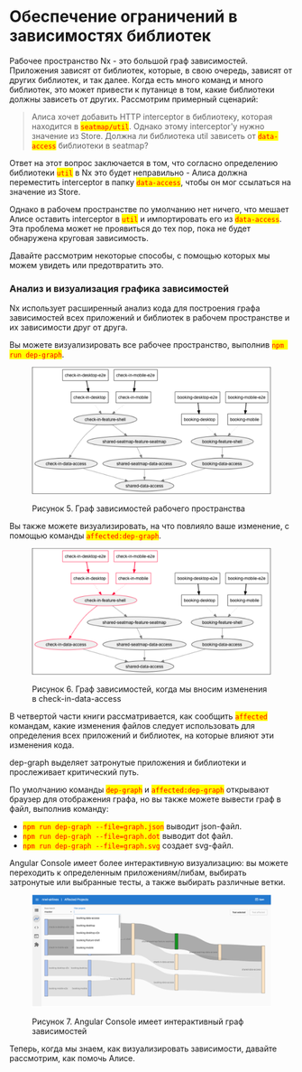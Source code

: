 # Обеспечение ограничений в зависимостях библиотек

Рабочее пространство Nx - это большой граф зависимостей. Приложения зависят от библиотек, которые, в свою очередь, зависят от других библиотек, и так далее. Когда есть много команд и много библиотек, это может привести к путанице в том, какие библиотеки должны зависеть от других. Рассмотрим примерный сценарий:

> Алиса хочет добавить HTTP interceptor в библиотеку, которая находится в <mark style="color:red;">`seatmap/util`</mark>. Однако этому interceptor'у нужно значение из Store. Должна ли библиотека util зависеть от <mark style="color:red;">`data-access`</mark> библиотеки в seatmap?

Ответ на этот вопрос заключается в том, что согласно определению библиотеки <mark style="color:red;">`util`</mark> в Nx это будет неправильно - Алиса должна переместить interceptor в папку <mark style="color:red;">`data-access`</mark>, чтобы он мог ссылаться на значение из Store.

Однако в рабочем пространстве по умолчанию нет ничего, что мешает Алисе оставить interceptor в <mark style="color:red;">`util`</mark> и импортировать его из <mark style="color:red;">`data-access`</mark>. Эта проблема может не проявиться до тех пор, пока не будет обнаружена круговая зависимость.

Давайте рассмотрим некоторые способы, с помощью которых мы можем увидеть или предотвратить это.

### Анализ и визуализация графика зависимостей

Nx использует расширенный анализ кода для построения графа зависимостей всех приложений и библиотек в рабочем пространстве и их зависимости друг от друга.

Вы можете визуализировать все рабочее пространство, выполнив <mark style="color:red;">`npm run dep-graph`</mark>.

<figure><img src="../.gitbook/assets/3-1.png" alt=""><figcaption><p>Рисунок 5. Граф зависимостей рабочего пространства</p></figcaption></figure>

Вы также можете визуализировать, на что повлияло ваше изменение, с помощью команды <mark style="color:red;">`affected:dep-graph`</mark>.

<figure><img src="../.gitbook/assets/3-2.png" alt=""><figcaption><p>Рисунок 6. Граф зависимостей, когда мы вносим изменения в check-in-data-access</p></figcaption></figure>



В четвертой части книги рассматривается, как сообщить <mark style="color:red;">`affected`</mark> командам, какие изменения файлов следует использовать для определения всех приложений и библиотек, на которые влияют эти изменения кода.

dep-graph выделяет затронутые приложения и библиотеки и прослеживает критический путь.

По умолчанию команды <mark style="color:red;">`dep-graph`</mark> и <mark style="color:red;">`affected:dep-graph`</mark> открывают браузер для отображения графа, но вы также можете вывести граф в файл, выполнив команду:

* <mark style="color:red;">`npm run dep-graph --file=graph.json`</mark> выводит json-файл.
* <mark style="color:red;">`npm run dep-graph --file=graph.dot`</mark> выводит dot файл.
* <mark style="color:red;">`npm run dep-graph --file=graph.svg`</mark> создает svg-файл.

Angular Console имеет более интерактивную визуализацию: вы можете переходить к определенным приложениям/либам, выбирать затронутые или выбранные тесты, а также выбирать различные ветки.

<figure><img src="../.gitbook/assets/3-3.png" alt=""><figcaption><p>Рисунок 7. Angular Console имеет интерактивный граф зависимостей</p></figcaption></figure>

Теперь, когда мы знаем, как визуализировать зависимости, давайте рассмотрим, как помочь Алисе.
